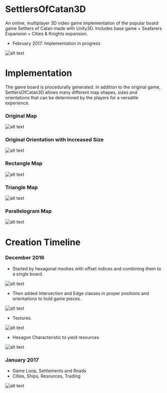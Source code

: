 # SettlersOfCatan3D
An online, multiplayer 3D video game implementation of the popular board game Settlers of Catan made with Unity3D. Includes base game + Seafarers Expansion + Cities & Knights expansion.
* February 2017: Implementation in progress

![alt text](https://github.com/nehirakdag/SettlersOfCatan3D/blob/master/Images/cover.png)


# Implementation
The game board is procedurally generated. In addition to the original game, SettlersOfCatan3D allows many different map shapes, sizes and orientations that can be determined by the players for a versatile experience.

### Original Map
![alt text](https://github.com/nehirakdag/SettlersOfCatan3D/blob/master/Images/hexagon1.png)

### Original Orientation with Increased Size
![alt text](https://github.com/nehirakdag/SettlersOfCatan3D/blob/master/Images/bigmap.png)

### Rectangle Map
![alt text](https://github.com/nehirakdag/SettlersOfCatan3D/blob/master/Images/rectangleGame.png)

### Triangle Map
![alt text](https://github.com/nehirakdag/SettlersOfCatan3D/blob/master/Images/triangle1.png)

### Parallelogram Map
![alt text](https://github.com/nehirakdag/SettlersOfCatan3D/blob/master/Images/parallelogram1.png)


# Creation Timeline
### December 2016
* Started by hexagonal meshes with offset indices and combining them to a single board.

![alt text](https://github.com/nehirakdag/SettlersOfCatan3D/blob/master/Images/implementation1.png)


* Then added Intersection and Edge classes in proper positions and orientations to hold game pieces.

![alt text](https://github.com/nehirakdag/SettlersOfCatan3D/blob/master/Images/implementation2.png)


* Textures.

![alt text](https://github.com/nehirakdag/SettlersOfCatan3D/blob/master/Images/implementation3.png)


* Hexagon Characteristic to yield resources

![alt text](https://github.com/nehirakdag/SettlersOfCatan3D/blob/master/Images/implementation4.png)

### January 2017
* Game Loop, Settlements and Roads
* Cities, Ships, Resources, Trading

![alt text](https://github.com/nehirakdag/SettlersOfCatan3D/blob/master/Images/regularGame.png)
